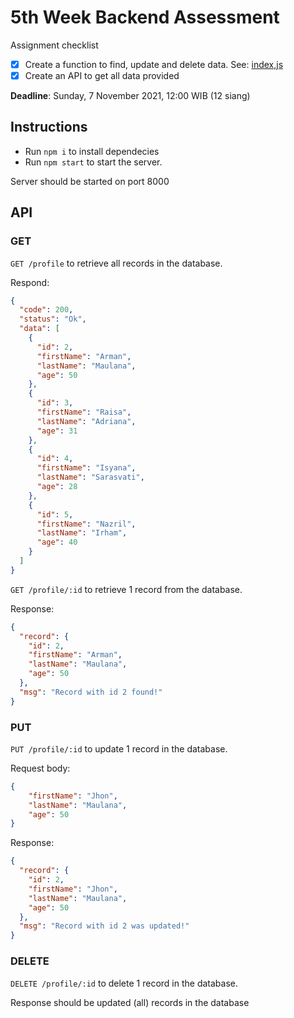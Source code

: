 # 5th Week Backend Assessment
Assignment checklist
- [x] Create a function to find, update and delete data. See: [index,js](index.js)
- [x] Create an API to get all data provided

**Deadline**: Sunday, 7 November 2021, 12:00 WIB (12 siang)

## Instructions
- Run ```npm i``` to install dependecies
- Run ```npm start``` to start the server.

Server should be started on port 8000

## API
### GET
```GET /profile``` to retrieve all records in the database.

Respond:
```json
{
  "code": 200,
  "status": "Ok",
  "data": [
    {
      "id": 2,
      "firstName": "Arman",
      "lastName": "Maulana",
      "age": 50
    },
    {
      "id": 3,
      "firstName": "Raisa",
      "lastName": "Adriana",
      "age": 31
    },
    {
      "id": 4,
      "firstName": "Isyana",
      "lastName": "Sarasvati",
      "age": 28
    },
    {
      "id": 5,
      "firstName": "Nazril",
      "lastName": "Irham",
      "age": 40
    }
  ]
}

```

```GET /profile/:id``` to retrieve 1 record from the database.

Response:
```json
{
  "record": {
    "id": 2,
    "firstName": "Arman",
    "lastName": "Maulana",
    "age": 50
  },
  "msg": "Record with id 2 found!"
}
```

### PUT
```PUT /profile/:id``` to update 1 record in the database.

Request body:
```json
{
    "firstName": "Jhon",
    "lastName": "Maulana",
    "age": 50
}
```

Response:
```json
{
  "record": {
    "id": 2,
    "firstName": "Jhon",
    "lastName": "Maulana",
    "age": 50
  },
  "msg": "Record with id 2 was updated!"
}
```


### DELETE
```DELETE /profile/:id``` to delete 1 record in the database.

Response should be updated (all) records in the database